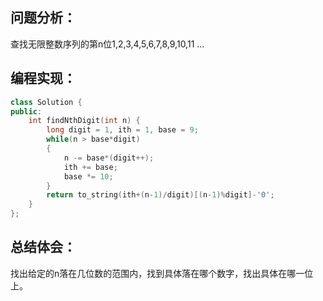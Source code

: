 ## 问题分析：
查找无限整数序列的第n位1,2,3,4,5,6,7,8,9,10,11 ...
## 编程实现：
```c++
class Solution {
public:
    int findNthDigit(int n) {
        long digit = 1, ith = 1, base = 9;  
        while(n > base*digit)  
        {  
            n -= base*(digit++);  
            ith += base;  
            base *= 10;  
        }  
        return to_string(ith+(n-1)/digit)[(n-1)%digit]-'0';  
    }
};
```
## 总结体会：
找出给定的n落在几位数的范围内，找到具体落在哪个数字，找出具体在哪一位上。
